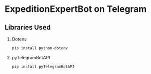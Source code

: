 # ExpeditionExpertBot on Telegram

## Libraries Used

1. Dotenv
    
    ```bash
    pip install python-dotenv
    ```

2. pyTelegramBotAPI

    ```bash
    pip install pyTelegramBotAPI
    ```
